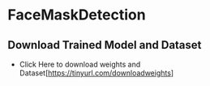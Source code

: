 # FaceMaskDetection

## Download Trained Model and Dataset

- Click Here to download weights and Dataset[https://tinyurl.com/downloadweights]
